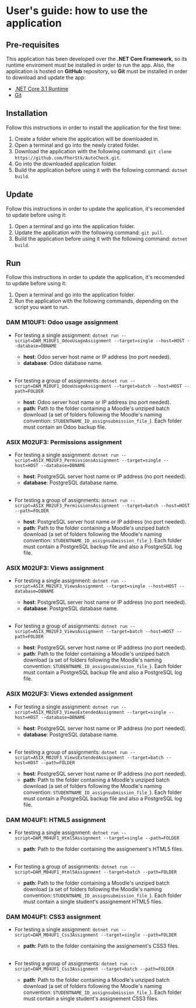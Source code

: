 # User's guide: how to use the application
## Pre-requisites
This application has been developed over the **.NET Core Framework**, so its runtime enviroment must be installed in order to run the app. Also, the application is hosted on **GitHub** repository, so **Git** must be installed in order to download and update the app:
* [.NET Core 3.1 Runtime](https://dotnet.microsoft.com/download/dotnet-core/current/runtime)
* [Git](https://git-scm.com/downloads)

## Installation
Follow this instructions in order to install the application for the first time:

1. Create a folder where the application will be downloaded in.
2. Open a terminal and go into the newly crated folder.
3. Download the application with the following command: `git clone https://github.com/FherStk/AutoCheck.git`.
4. Go into the downloaded application folder.
5. Build the application before using it with the following command: `dotnet build`.

## Update
Follow this instructions in order to update the application, it's recomended to update before using it:
1. Open a terminal and go into the application folder.
2. Update the application with the following command: `git pull`. 
3. Build the application before using it with the following command: `dotnet build`.

## Run
Follow this instructions in order to update the application, it's recomended to update before using it:
1. Open a terminal and go into the application folder.
2. Run the application with the following commands, depending on the script you want to run.

### DAM M10UF1: Odoo usage assignment
* For testing a single assignment: `dotnet run --script=DAM_M10UF1_OdooUsageAssignment --target=single --host=HOST --database=DBNAME`
    * **host**: Odoo server host name or IP address (no port needed).
    * **database**: Odoo database name.<br><br>

* For testing a group of assignments: `dotnet run --script=DAM_M10UF1_OdooUsageAssignment --target=batch --host=HOST --path=FOLDER`
    * **host**: Odoo server host name or IP address (no port needed).
    * **path**: Path to the folder containing a Moodle's unziped batch download (a set of folders following the Moodle's naming convention: 
    `STUDENTNAME_ID_assignsubmission_file_`). Each folder must contain an Odoo backup file.

### ASIX M02UF3: Permissions assignment
* For testing a single assignment: `dotnet run --script=ASIX_M02UF3_PermissionsAssignment --target=single --host=HOST --database=DBNAME`
    * **host**: PostgreSQL server host name or IP address (no port needed).
    * **database**: PostgreSQL database name.<br><br>

* For testing a group of assignments: `dotnet run --script=ASIX_M02UF3_PermissionsAssignment --target=batch --host=HOST --path=FOLDER`
    * **host**: PostgreSQL server host name or IP address (no port needed).
    * **path**: Path to the folder containing a Moodle's unziped batch download (a set of folders following the Moodle's naming convention: 
    `STUDENTNAME_ID_assignsubmission_file_`). Each folder must contain a PostgreSQL backup file and also a PostgreSQL log file.

### ASIX M02UF3: Views assignment
* For testing a single assignment: `dotnet run --script=ASIX_M02UF3_ViewsAssignment --target=single --host=HOST --database=DBNAME`
    * **host**: PostgreSQL server host name or IP address (no port needed).
    * **database**: PostgreSQL database name.<br><br>

* For testing a group of assignments: `dotnet run --script=ASIX_M02UF3_ViewsAssignment --target=batch --host=HOST --path=FOLDER`
    * **host**: PostgreSQL server host name or IP address (no port needed).
    * **path**: Path to the folder containing a Moodle's unziped batch download (a set of folders following the Moodle's naming convention: 
    `STUDENTNAME_ID_assignsubmission_file_`). Each folder must contain a PostgreSQL backup file and also a PostgreSQL log file.

### ASIX M02UF3: Views extended assignment
* For testing a single assignment: `dotnet run --script=ASIX_M02UF3_ViewsExtendedAssignment --target=single --host=HOST --database=DBNAME`
    * **host**: PostgreSQL server host name or IP address (no port needed).
    * **database**: PostgreSQL database name.<br><br>

* For testing a group of assignments: `dotnet run --script=ASIX_M02UF3_ViewsExtendedAssignment --target=batch --host=HOST --path=FOLDER`
    * **host**: PostgreSQL server host name or IP address (no port needed).
    * **path**: Path to the folder containing a Moodle's unziped batch download (a set of folders following the Moodle's naming convention: 
    `STUDENTNAME_ID_assignsubmission_file_`). Each folder must contain a PostgreSQL backup file and also a PostgreSQL log file.

### DAM M04UF1: HTML5 assignment
* For testing a single assignment: `dotnet run --script=DAM_M04UF1_Html5Assignment --target=single --path=FOLDER`
    * **path**: Path to the folder containing the assignement's HTML5 files. <br><br>

* For testing a group of assignments: `dotnet run --script=DAM_M04UF1_Html5Assignment --target=batch --path=FOLDER`
    * **path**: Path to the folder containing a Moodle's unziped batch download (a set of folders following the Moodle's naming convention: 
    `STUDENTNAME_ID_assignsubmission_file_`). Each folder must contain a single student's assignement HTML5 files.

### DAM M04UF1: CSS3 assignment
* For testing a single assignment: `dotnet run --script=DAM_M04UF1_Css3Assignment --target=single --path=FOLDER`
    * **path**: Path to the folder containing the assignement's CSS3 files. <br><br>

* For testing a group of assignments: `dotnet run --script=DAM_M04UF1_Css3Assignment --target=batch --path=FOLDER`
    * **path**: Path to the folder containing a Moodle's unziped batch download (a set of folders following the Moodle's naming convention: 
    `STUDENTNAME_ID_assignsubmission_file_`). Each folder must contain a single student's assignement CSS3 files.